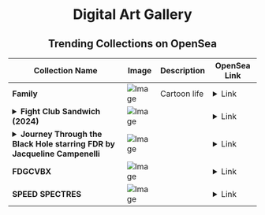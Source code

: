 <div align="center">

# Digital Art Gallery

## Trending Collections on OpenSea

| Collection Name                       | Image                                                                                     | Description                       | OpenSea Link                                                                                          |
|---------------------------------------|-------------------------------------------------------------------------------------------|-----------------------------------|--------------------------------------------------------------------------------------------------------|
| **Family** | ![Image](https://i.seadn.io/s/raw/files/270fa9bd898421799d4690074aca02fb.png?w=500&auto=format?w=200&auto=format) | Cartoon life | <details><summary>Link</summary>[Family](https://opensea.io/collection/family-206)</details> |
| **<details><summary>Fight Club Sandwich (2024)</summary></details>** | ![Image](https://i.seadn.io/s/raw/files/fc4209a9d03f0fd1bbb22cec089080b8.png?w=500&auto=format?w=200&auto=format) |  | <details><summary>Link</summary>[Fight Club Sandwich (2024)](https://opensea.io/collection/fight-club-sandwich-2024)</details> |
| **<details><summary>Journey Through the Black Hole starring FDR by Jacqueline Campenelli</summary></details>** | ![Image](https://i.seadn.io/s/raw/files/f56bb05a48677543b78c3fc1abf1d9df.jpg?w=500&auto=format?w=200&auto=format) |  | <details><summary>Link</summary>[Journey Through the Black Hole starring FDR by Jacqueline Campenelli](https://opensea.io/collection/journey-through-the-black-hole-starring-fdr-by-jac)</details> |
| **FDGCVBX** | ![Image](https://i.seadn.io/s/raw/files/829980197555d7fe0529b60c5c647a8d.jpg?w=500&auto=format?w=200&auto=format) |  | <details><summary>Link</summary>[FDGCVBX](https://opensea.io/collection/fdgcvbx)</details> |
| **SPEED SPECTRES** | ![Image](https://i.seadn.io/s/raw/files/379241ff35ad02b9d18880b3fc71516c.jpg?w=500&auto=format?w=200&auto=format) |  | <details><summary>Link</summary>[SPEED SPECTRES](https://opensea.io/collection/speed-spectres)</details> |

</div>